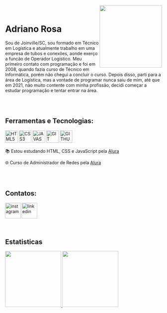 <img align="right" width="200px" style="margin-top: -20px" src="https://i.ibb.co/7Kkwy2v/my-Cartoon-removebg-preview.png">

# Adriano Rosa
Sou de Joinville/SC, sou formado em Técnico em Logística e atualmente trabalho em uma empresa de tubos e conexões, aonde exerço a funcão de Operador Logistico. 
Meu primeiro contato com programação e foi em 2008, quando fazia curso de Técnico em Informática, porém não chegui a concluir o curso. Depois disso, parti para a área de Logística, mas a vontade de programar nunca saiu de mim, até que em 2021, não muito contente com minha profissão, decidi começar a estudar programação e tentar entrar na área.

<br>
<br>
                  
##  Ferramentas e Tecnologias:
<img width="40px" src="https://cdn.jsdelivr.net/gh/devicons/devicon/icons/html5/html5-original-wordmark.svg" title = "HTML5"/></code>
<img width="40px" src="https://cdn.jsdelivr.net/gh/devicons/devicon/icons/css3/css3-original-wordmark.svg" title = "CSS3"/></code>
<img width="40px" src="https://cdn.jsdelivr.net/gh/devicons/devicon/icons/javascript/javascript-original.svg" title = "JAVASCRIPT"/></code>
<img width="40px" src="https://cdn.jsdelivr.net/gh/devicons/devicon/icons/git/git-original.svg" title = "GIT"/></code>
<img width="40px" src="https://cdn.jsdelivr.net/gh/devicons/devicon/icons/github/github-original.svg" title = "GITHUB"/></code>

<div display="inline-block">
 <p align="left">📚 Estou estudando HTML, CSS e JavaScript pela <a href="https://www.alura.com.br/">Alura</a></p>
  <p align="left">🌐 Curso de Administrador de Redes pela <a href="https://www.alura.com.br/">Alura</a></p>
  
<br>
<br>
  
 ## Contatos:
 <div display="inline-block"> 
  <a href="https://www.instagram.com/adriano.rosa85/">
    <img align="left" width="50x" src="https://i.ibb.co/G7HMptV/instagram.png" alt="instagram" style="vertical-align:top;">
  </a> 
  <a href="https://www.linkedin.com/in/adriano-rosa-741979182/">
    <img width="50x" src="https://i.ibb.co/nc27BHD/linkedin.png" alt="linkedin" style="vertical-align:top;">
  </a>
</div>
 
 <br>
<br>

## Estatisticas
<div>
<a href="https://github.com/adrianor85">
<img height="180em" src="https://github-readme-stats.vercel.app/api/top-langs/?username=adrianor85&layout=compact&langs_count=7&theme=dracula"/>
<img height="180em" src="https://github-readme-stats.vercel.app/api?username=adrianor85&show_icons=true&theme=dracula&include_all_commits=true&count_private=true"/>
</div>
